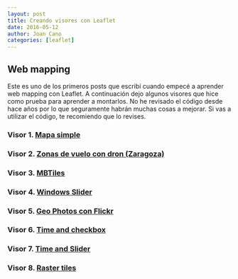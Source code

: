 ```yaml
---
layout: post
title: Creando visores con Leaflet
date: 2016-05-12
author: Joan Cano
categories: [leaflet]
---
```

## Web mapping

Este es uno de los primeros posts que escribí cuando empecé a aprender web mapping con Leaflet.
A continuación dejo algunos visores que hice como prueba para aprender a montarlos. No he revisado el código desde hace años por lo que seguramente habrán muchas cosas a mejorar. Si vas a utilizar el código, te recomiendo que lo revises.

### Visor 1.  <a href='javascript: none' onclick='$("#abs_visor1").toggle()'>Mapa simple</a> <br>
  
   <div id="abs_visor1" style="text-align: justify; display: none" markdown="1">
   Se trata de un visor sencillo. El mapa está centrado en Zaragoza. El objetivo es mostrar la localización de algún lugar que se quiera resaltar. 
   <br>
   [Visor Mapa simple](https://joancano.github.io/static/projects/web/visores/zaragoza.html) 
   </div>
   

### Visor 2. <a href='javascript: none' onclick='$("#abs_visor2").toggle()'>Zonas de vuelo con dron (Zaragoza)</a> <br>

   <div id="abs_visor2" style="text-align: justify; display: none" markdown="1">
   Este visor lo hice cuando empecé como piloto de drones. Me encontré con el problema de que la cartografía que existía respecto a las zonas aptas para el vuelo eran de pago y en papel. Por suerte había un archivo kml que circulaba por ahí con las zonas de vuelo: [puedes descargarlo de gisandbeers](http://www.gisandbeers.com/radios-y-zonas-de-vuelo-para-drones).

   De manera que hice el visor basándome en las áreas del kml y con un poco de <a href= "http://noticias.juridicas.com/base_datos/Fiscal/537921-l-18-2014-de-15-oct-medidas-urgentes-para-el-crecimiento-la-competitividad.html#t2c1s6lectura">legislación. </a>

   + Las áreas de influencia, representan las zonas donde no está permitido volar en Zaragoza
   + Te permite geolocalizarte con el móvil.

   Actualmente el visor está desactualizado puesto que hay una nueva ley vigente. Además, AESA ya ha creado un visor web para poder comprobar donde se va a operar o volar recreativamente.
   <br>

   [Visor 2. Zonas de vuelo con dron (Zaragoza)](https://joancano.github.io/static/projects/web/visores/rpa.html)
   </div>

### Visor 3. <a href='javascript: none' onclick='$("#abs_visor3").toggle()'>MBTiles</a> <br>

   <div id="abs_visor3" style="text-align: justify; display: none" markdown="1">
      El siguiente visor tiene como mapa base un MBTiles. 
      Este tipo de formato permite almacenar un mosaicado de imágenes en un solo archivo, como una base de datos SQLite. 
      Me gusta utilizar MBTiles, por que te permite trabajar sin conexión a internet y se mueve fino fino, además del poco espacio que ocupan las teselas.
   <br>
      [Visor 3. MBTiles](https://joancano.github.io/static/projects/web/visores/mbtiles/mbpolop.html) 
   </div>
   

### Visor 4. <a href='javascript: none' onclick='$("#abs_visor4").toggle()'>Windows Slider</a> <br>

   <div id="abs_visor4" style="text-align: justify; display: none" markdown="1">
      Puede surgir la necesidad de comparar distintas cartografías. Ello es muy sencillo en GIS de escritorio, 
      pero cuando además quiere compartir con muchos usuarios este tipo de visores me parecen perfectos. 
      En este caso se comparan servicios WMS multitemporal de mi pueblo.
   <br>
      [Visor 4. Window Slider](https://joancano.github.io/static/projects/web/visores/ventanas/windows.html) 
   </div>

### Visor 5. <a href='javascript: none' onclick='$("#abs_visor5").toggle()'>Geo Photos con Flickr</a> <br>


   <div id="abs_visor5" style="text-align: justify; display: none" markdown="1">
   Durante mi máster, tuvimos una salida de campo en la que identificamos diferentes tipos de cubiertas y vegetación. La captura de fotos en campo ayuda a recordar que tipos de cubiertas y especies son las que componen el paisaje, pero sobretodo la localización junto a las fotofrafías ayudaron mucho en la búsqueda de píxeles que puedan ser útiles para la clasificación supervisada.

   La API de Flickr nos permite almacenar y geolocalizar las fotos e interactuar con ellas mediante Leaflet. Si ya tenemos las fotos geolocalizadas (tomadas con móvil o cámara) podemos geolocalizarlas directamente, y si no podemos geolocalizarlas con Flickr o un software específico; en mi caso utilizo [Digikam](https://www.digikam.org/)
   <br>
      [Visor 5. Geo Photos con Flickr](https://joancano.github.io/static/projects/web/visores/photo/photos.html)
   </div>


### Visor 6. <a href='javascript: none' onclick='$("#abs_visor6").toggle()'>Time and checkbox</a> <br>

   <div id="abs_visor6" style="text-align: justify; display: none" markdown="1">
   Este visor es más elaborado. Se trata de un visor que representa la ocupación francesa en Valencia durante los años 1812-13.
   <br>
      [Visor 6. Time and checkbox](https://joancano.github.io/static/projects/web/visores/visor_historia/)
   </div>

### Visor 7. <a href='javascript: none' onclick='$("#abs_visor7").toggle()'>Time and Slider</a> <br>

   <div id="abs_visor7" style="text-align: justify; display: none" markdown="1">
   Se trata del mismo visor pero con un slider para mover según la fecha
   <br>
   + [Time and Slider 1](https://joancano.github.io/static/projects/web/visores/visor_historia/versiones/v6/oneSlider.html)
   + [Time and Slider 2](https://joancano.github.io/static/projects/web/visores/visor_historia/versiones/v5/index.html)
   </div>



### Visor 8. <a href='javascript: none' onclick='$("#abs_visor8").toggle()'>Raster tiles</a> <br>

   <div id="abs_visor8" style="text-align: justify; display: none" markdown="1">
   Es un visor web simple, generado mediante la herramienta gdalAteselas de QGIS 3. Este es el enlace al post donde explico como realizarlo:
   [https://joancano.github.io/gis/2019/05/18/tiles_qgis.html](https://joancano.github.io/gis/2019/05/18/tiles_qgis.html)
   <br>

   [Visor 8. Raster tiles](https://joancano.github.io/static/projects/web/visores/ruinas_Belchite/index.html)   
   </div>

